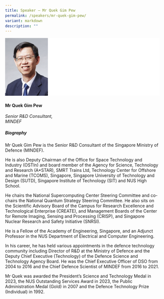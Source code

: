 ```yaml
---
title: Speaker – Mr Quek Gim Pew
permalink: /speakers/mr-quek-gim-pew/
variant: markdown
description: ""
---
```

![](/images/2024%20speakers/Mr__Quek_Gim_Pew.png)
#### **Mr Quek Gim Pew**

*Senior R&amp;D Consultant, <br> MINDEF*

##### **Biography**
Mr Quek Gim Pew is the Senior R&amp;D Consultant of the Singapore Ministry of Defence (MINDEF).

He is also Deputy Chairman of the Office for Space Technology and Industry (OSTIn) and board member of the Agency for Science, Technology and Research (A*STAR), SMRT Trains Ltd, Technology Center for Offshore and Marine (TCOMS), Singapore,
Singapore University of Technology and Design (SUTD), Singapore Institute of Technology (SIT) and NUS High School.

He chairs the National Supercomputing Center Steering Committee and co-chairs the National Quantum Strategy Steering Committee. He also sits on the Scientific Advisory Board of the Campus for Research Excellence and Technological Enterprise (CREATE), and Management Boards of the Center for Remote Imaging, Sensing and Processing (CRISP), and Singapore Nuclear Research and Safety Initiative (SNRSI).

He is a Fellow of the Academy of Engineering, Singapore, and an Adjunct Professor in the NUS Department of Electrical and Computer Engineering.

In his career, he has held various appointments in the defence technology community including Director of R&amp;D at the Ministry of Defence and the Deputy Chief Executive (Technology) of the Defence Science and Technology Agency Board. He was the Chief
Executive Officer of DSO from 2004 to 2016 and the Chief Defence Scientist of MINDEF from 2016 to 2021.

Mr Quek was awarded the President’s Science and Technology Medal in 2023, the NUS Outstanding Services Award in 2023, the Public Administration Medal (Gold) in 2007 and the Defence Technology Prize (Individual) in 1992.